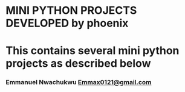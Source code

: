 # MINI PYTHON PROJECTS DEVELOPED by phoenix


# This contains several mini python projects as described below

### Emmanuel Nwachukwu <Emmax0121@gmail.com>
